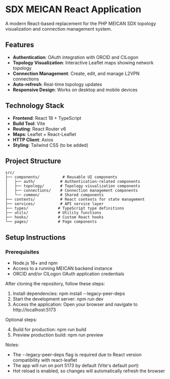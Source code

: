 # SDX MEICAN React Application

A modern React-based replacement for the PHP MEICAN SDX topology visualization and connection management system.

## Features

- **Authentication**: OAuth integration with ORCID and CILogon
- **Topology Visualization**: Interactive Leaflet maps showing network topology
- **Connection Management**: Create, edit, and manage L2VPN connections
- **Auto-refresh**: Real-time topology updates
- **Responsive Design**: Works on desktop and mobile devices

## Technology Stack

- **Frontend**: React 18 + TypeScript
- **Build Tool**: Vite
- **Routing**: React Router v6
- **Maps**: Leaflet + React-Leaflet
- **HTTP Client**: Axios
- **Styling**: Tailwind CSS (to be added)

## Project Structure

```
src/
├── components/          # Reusable UI components
│   ├── auth/           # Authentication-related components
│   ├── topology/       # Topology visualization components
│   ├── connections/    # Connection management components
│   └── common/         # Shared components
├── contexts/           # React contexts for state management
├── services/           # API service layer
├── types/             # TypeScript type definitions
├── utils/             # Utility functions
├── hooks/             # Custom React hooks
└── pages/             # Page components
```

## Setup Instructions

### Prerequisites

- Node.js 18+ and npm
- Access to a running MEICAN backend instance
- ORCID and/or CILogon OAuth application credentials

After cloning the repository, follow these steps:

  1. Install dependencies:
  npm install --legacy-peer-deps
  2. Start the development server:
  npm run dev
  3. Access the application:
  Open your browser and navigate to
  http://localhost:5173

  Optional steps:

  4. Build for production:
  npm run build
  5. Preview production build:
  npm run preview

  Notes:
  - The --legacy-peer-deps flag is required due to
  React version compatibility with react-leaflet
  - The app will run on port 5173 by default (Vite's
  default port)
  - Hot reload is enabled, so changes will
  automatically refresh the browser